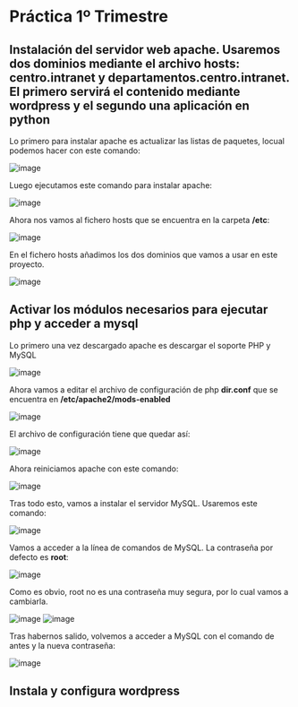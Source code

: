 # Práctica 1º Trimestre #
## Instalación del servidor web apache. Usaremos dos dominios mediante el archivo hosts: centro.intranet y departamentos.centro.intranet. El primero servirá el contenido mediante wordpress y el segundo una aplicación en python ##
Lo primero para instalar apache es actualizar las listas de paquetes, locual podemos hacer con este comando:

![image](https://github.com/AsdrubalCarbajosa/Servicios-de-Red-e-Internet/assets/91255302/599a38a5-f4c5-445f-bb64-279f99c0d180)

Luego ejecutamos este comando para instalar apache:

![image](https://github.com/AsdrubalCarbajosa/Servicios-de-Red-e-Internet/assets/91255302/37ae062e-65ac-4c3a-8888-b2f6377e8fa6)

Ahora nos vamos al fichero hosts que se encuentra en la carpeta **/etc**:

![image](https://github.com/AsdrubalCarbajosa/Servicios-de-Red-e-Internet/assets/91255302/05c6d3a8-e78a-452c-8ebc-575d31cf6c54)

En el fichero hosts añadimos los dos dominios que vamos a usar en este proyecto.

![image](https://github.com/AsdrubalCarbajosa/Servicios-de-Red-e-Internet/assets/91255302/23089073-8cfc-456d-b0b8-8bd5b93739b5)

## Activar los módulos necesarios para ejecutar php y acceder a mysql ##
Lo primero una vez descargado apache es descargar el soporte PHP y MySQL

![image](https://github.com/AsdrubalCarbajosa/Servicios-de-Red-e-Internet/assets/91255302/e0ed3471-14f5-4a5f-816a-79de5213815d)

Ahora vamos a editar el archivo de configuración de php **dir.conf** que se encuentra en **/etc/apache2/mods-enabled**

![image](https://github.com/AsdrubalCarbajosa/Servicios-de-Red-e-Internet/assets/91255302/e97b02c3-d793-4e99-826e-bd0786f44550)

El archivo de configuración tiene que quedar así:

![image](https://github.com/AsdrubalCarbajosa/Servicios-de-Red-e-Internet/assets/91255302/4b4aac81-7069-4a3c-91c3-8624e0455a82)

Ahora reiniciamos apache con este comando:

![image](https://github.com/AsdrubalCarbajosa/Servicios-de-Red-e-Internet/assets/91255302/10f23540-d5a0-4c2b-ab1a-61b054af9afb)

Tras todo esto, vamos a instalar el servidor MySQL. Usaremos este comando:

![image](https://github.com/AsdrubalCarbajosa/Servicios-de-Red-e-Internet/assets/91255302/f7d62172-e048-483c-bc49-867509f37eea)

Vamos a acceder a la línea de comandos de MySQL. La contraseña por defecto es **root**:

![image](https://github.com/AsdrubalCarbajosa/Servicios-de-Red-e-Internet/assets/91255302/b316274b-2bc7-4d7a-b33e-83d6220d0276)

Como es obvio, root no es una contraseña muy segura, por lo cual vamos a cambiarla.

![image](https://github.com/AsdrubalCarbajosa/Servicios-de-Red-e-Internet/assets/91255302/4096946f-5bec-489d-a71d-a81ca5e634c2)
![image](https://github.com/AsdrubalCarbajosa/Servicios-de-Red-e-Internet/assets/91255302/b936c6cb-53cf-4be0-93ff-2cc26d8fb6c5)

Tras habernos salido, volvemos a acceder a MySQL con el comando de antes y la nueva contraseña:

![image](https://github.com/AsdrubalCarbajosa/Servicios-de-Red-e-Internet/assets/91255302/9f769698-a014-4216-babb-018257e212df)

## Instala y configura wordpress ##





